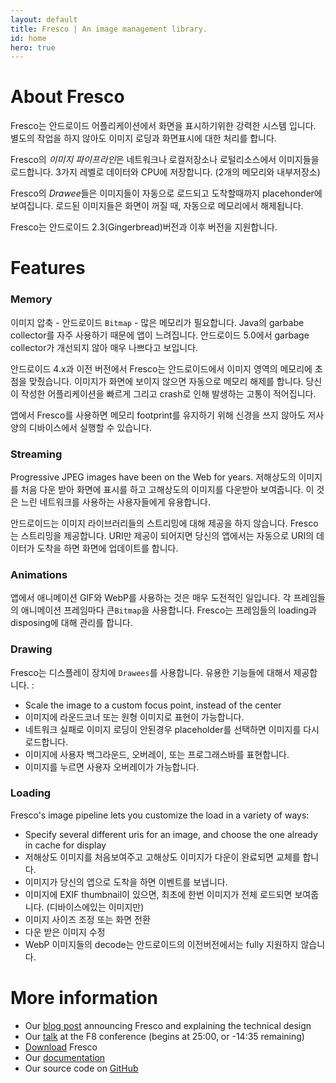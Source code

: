 ```yaml
---
layout: default
title: Fresco | An image management library.
id: home
hero: true
---
```


# About Fresco

Fresco는 안드로이드 어플리케이션에서 화면을 표시하기위한 강력한 시스템 입니다. 별도의 작업을 하지 않아도 이미지 로딩과 화면표시에 대한 처리를 합니다.

Fresco의 *이미지 파이프라인*은 네트워크나 로컬저장소나 로털리소스에서 이미지들을 로드합니다. 3가지 레벨로 데이터와 CPU에 저장합니다. (2개의 메모리와 내부저장소)

Fresco의 *Drawee*들은 이미지들이 자동으로 로드되고 도착할때까지 placehonder에 보여집니다. 로드된 이미지들은 화면이 꺼질 때, 자동으로 메모리에서 해제됩니다.

Fresco는 안드로이드 2.3(Gingerbread)버전과 이후 버전을 지원합니다.

# Features

### Memory

이미지 압축 - 안드로이드 `Bitmap` - 많은 메모리가 필요합니다. Java의 garbabe collector를 자주 사용하기 때문에 앱이 느려집니다. 안드로이드 5.0에서 garbage collector가 개선되지 않아 매우 나쁘다고 보입니다.

안드로이드 4.x과 이전 버전에서 Fresco는 안드로이드에서 이미지 영역의 메모리에 초점을 맞췄습니다. 이미지가 화면에 보이지 않으면 자동으로 메모리 해제를 합니다. 당신이 작성한 어플리케이션을 빠르게 그리고 crash로 인해 발생하는 고통이 적어집니다.

앱에서 Fresco를 사용하면 메모리 footprint를 유지하기 위해 신경을 쓰지 않아도 저사양의 디바이스에서 실행할 수 있습니다.

### Streaming

Progressive JPEG images have been on the Web for years. 저해상도의 이미지를 처음 다운 받아 화면에 표시를 하고 고해상도의 이미지를 다운받아 보여줍니다. 이 것은 느린 네트워크를 사용하는 사용자들에게 유용합니다.

안드로이드는 이미지 라이브러리들의 스트리밍에 대해 제공을 하지 않습니다. Fresco는 스트리밍을 제공합니다. URI만 제공이 되어지면 당신의 앱에서는 자동으로 URI의 데이터가 도착을 하면 화면에 업데이트를 합니다.

### Animations

앱에서 애니메이션 GIF와 WebP를 사용하는 것은 매우 도전적인 일입니다. 각 프레임들의 애니메이션 프레임마다 큰`Bitmap`을 사용합니다. Fresco는 프레임들의 loading과 disposing에 대해 관리를 합니다.

### Drawing

Fresco는 디스플레이 장치에 `Drawees`를 사용합니다. 유용한 기능들에 대해서 제공합니다. :

* Scale the image to a custom focus point, instead of the center
* 이미지에 라운드코너 또는 원형 이미지로 표현이 가능합니다.
* 네트워크 실패로 이미지 로딩이 안된경우 placeholder를 선택하면 이미지를 다시 로드합니다.
* 이미지에 사용자 백그라운드, 오버레이, 또는 프로그래스바를 표현합니다.
* 이미지를 누르면 사용자 오버레이가 가능합니다.

### Loading 

Fresco's image pipeline lets you customize the load in a variety of ways:

* Specify several different uris for an image, and choose the one already in cache for display
* 저해상도 이미지를 처음보여주고 고해상도 이미지가 다운이 완료되면 교체를 합니다.
* 이미지가 당신의 앱으로 도착을 하면 이벤트를 보냅니다.
* 이미지에 EXIF thumbnail이 있으면, 최초에 한번 이미지가 전체 로드되면 보여줍니다. (디바이스에있는 이미지만)
* 이미지 사이즈 조정 또는 화면 전환
* 다운 받은 이미지 수정
* WebP 이미지들의 decode는 안드로이드의 이전버전에서는 fully 지원하지 않습니다.
        
# More information

* Our [blog post](https://code.facebook.com/posts/366199913563917) announcing Fresco and explaining the technical design
* Our [talk](https://developers.facebooklive.com/videos/542/move-fast-ensuring-mobile-performance-without-breaking-things) at the F8 conference (begins at 25:00, or -14:35 remaining)
* [Download](docs/index.html) Fresco
* Our [documentation](docs/getting-started.html)
* Our source code on [GitHub](https://github.com/facebook/fresco)
